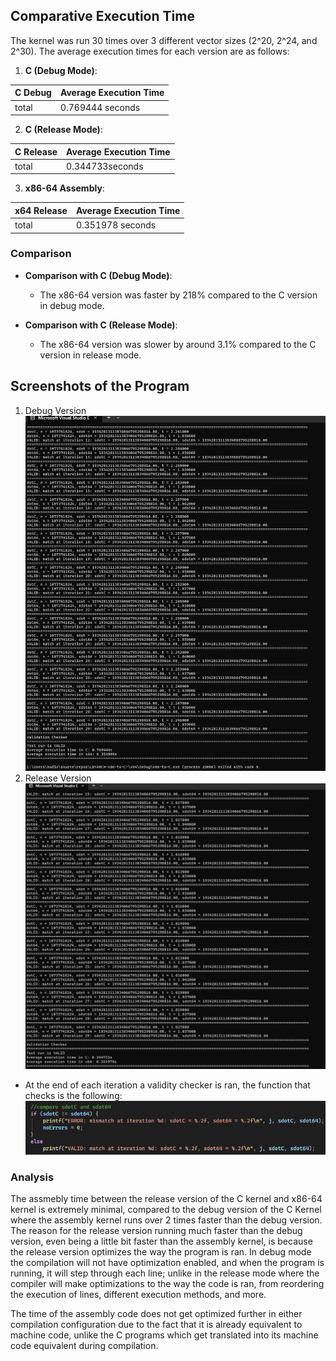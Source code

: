 ## Comparative Execution Time

The kernel was run 30 times over 3 different vector sizes (2^20, 2^24, and 2^30). The average execution times for each version are as follows:

1. **C (Debug Mode)**:

| C Debug | Average Execution Time |
| --------- | --------- |
| total | 0.769444 seconds |

2. **C (Release Mode)**:

| C Release | Average Execution Time |
| --------- | --------- |
| total | 0.344733seconds |

3. **x86-64 Assembly**:
  
| x64 Release | Average Execution Time |
| --------- | --------- |
| total | 0.351978 seconds |

### Comparison

- **Comparison with C (Debug Mode)**: 
    - The x86-64 version was faster by 218% compared to the C version in debug mode.

- **Comparison with C (Release Mode)**: 
    - The x86-64 version was slower by around 3.1% compared to the C version in release mode.
 
## Screenshots of the Program
1. Debug Version
![Debug](/images/debug.png)
2. Release Version
![Release](/images/release.png)

- At the end of each iteration a validity checker is ran, the function that checks is the following:
![Checker func](/images/image.png)

### Analysis
The assmebly time between the release version of the C kernel and x86-64 kernel is extremely minimal, compared to the debug version of the C Kernel where the assembly kernel runs over 2 times faster than the debug version. The reason for the release version running much faster than the debug version, even being a little bit faster than the assembly kernel, is because the release version optimizes the way the program is ran. In debug mode the compilation will not have optimization enabled, and when the program is running, it will step through each line; unlike in the release mode where the compiler will make optimizations to the way the code is ran, from reordering the execution of lines, different execution methods, and more.

The time of the assembly code does not get optimized further in either compilation configuration due to the fact that it is already equivalent to machine code, unlike the C programs which get translated into its machine code equivalent during compilation.
